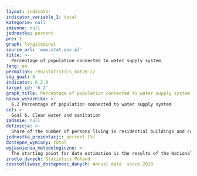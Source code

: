 ```yaml
---
layout: indicator
indicator_variable_1: total
kategorie: null
zmienne: null
jednostka: percent
pre: 1
graph: longitudinal
source_url: 'www.stat.gov.pl'
title: >-
  Percentage of population connected to water supply system
lang: en
permalink: /en/statistics_nat/6-2/
sdg_goal: 6
indicator: 6.2.0
target_id: '6.2'
graph_title: Percentage of population connected to water supply system
nazwa_wskaznika: >-
  6.2 Percentage of population connected to water supply system
cel: >-
  Goal 6. Clear water and sanitation
zadanie: null
definicja: >-
  Share of the number of persons living in residential buildings and collective accommodation facilities connected to the water supply system in total population.
jednostka_prezentacji: percent [%]
dostepne_wymiary: total
wyjasnienia_metodologiczne: >-
  The starting point for data estimation is the results of the National Census of Population and Housing. The data are then corrected by adding information on change of the number of completed buildings and the number of dwellings per one building (based on reports on residential buildings and dwellings in non-residential buildings completed and reports on losses of dwelling stock). The indicator of the number of persons per one dwelling comes from the balance of dwelling stocks. This is the number of actually residing population, as of December 31 in a given year, divided by the number of dwellings. Information on the newly connected or disconnected buildings is derived from the report on water supply system, sewage system and liquid waste stored in septic tanks.
zrodlo_danych: Statistics Poland
czestotliwosc_dostępnosc_danych: Annual data  since 2010
---
```

